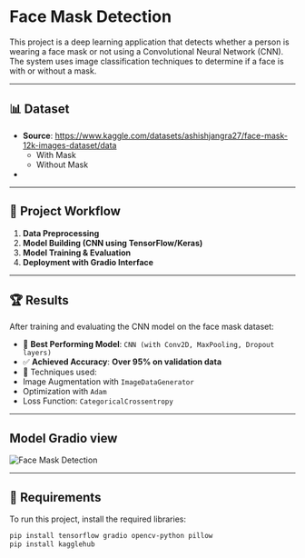 # **Face Mask Detection**

This project is a deep learning application that detects whether a person is wearing a face mask or not using a Convolutional Neural Network (CNN). The system uses image classification techniques to determine if a face is with or without a mask.

---

## 📊 Dataset

- **Source**: https://www.kaggle.com/datasets/ashishjangra27/face-mask-12k-images-dataset/data
  - With Mask  
  - Without Mask  
- 


---

## 🔁 Project Workflow

1. **Data Preprocessing**  
2. **Model Building (CNN using TensorFlow/Keras)**  
3. **Model Training & Evaluation**  
4. **Deployment with Gradio Interface**

---

## 🏆 Results

After training and evaluating the CNN model on the face mask dataset:

- 🥇 **Best Performing Model**: `CNN (with Conv2D, MaxPooling, Dropout layers)`
- ✅ **Achieved Accuracy**: **Over 95% on validation data**
- 🧠 Techniques used:
- Image Augmentation with `ImageDataGenerator`
- Optimization with `Adam`
- Loss Function: `CategoricalCrossentropy`

---

## Model Gradio view
 






![Face Mask Detection](demo.gif)

---
## 🧪 Requirements

To run this project, install the required libraries:

```bash
pip install tensorflow gradio opencv-python pillow
pip install kagglehub 



